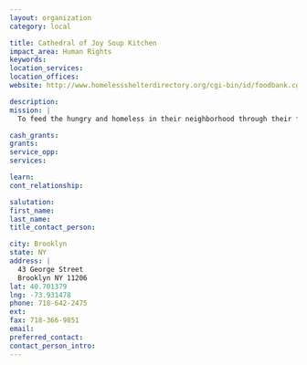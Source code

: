 ```yaml
---
layout: organization
category: local

title: Cathedral of Joy Soup Kitchen
impact_area: Human Rights
keywords: 
location_services: 
location_offices: 
website: http://www.homelessshelterdirectory.org/cgi-bin/id/foodbank.cgi?foodbank=3954

description: 
mission: |
  To feed the hungry and homeless in their neighborhood through their food pantry and soup kitchen.

cash_grants: 
grants: 
service_opp: 
services: 

learn: 
cont_relationship: 

salutation: 
first_name: 
last_name: 
title_contact_person: 

city: Brooklyn
state: NY
address: |
  43 George Street    
  Brooklyn NY 11206
lat: 40.701379
lng: -73.931478
phone: 718-642-2475
ext: 
fax: 718-366-9851
email: 
preferred_contact: 
contact_person_intro: 
---
```

